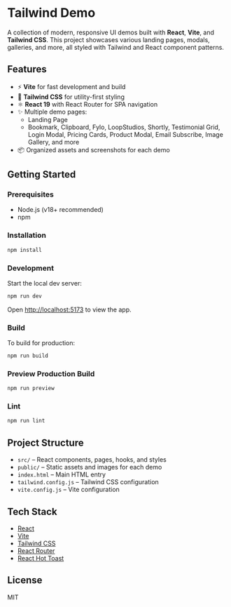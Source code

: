 # Tailwind Demo

A collection of modern, responsive UI demos built with **React**, **Vite**, and **Tailwind CSS**. This project showcases various landing pages, modals, galleries, and more, all styled with Tailwind and React component patterns.

## Features

- ⚡️ **Vite** for fast development and build
- 🎨 **Tailwind CSS** for utility-first styling
- ⚛️ **React 19** with React Router for SPA navigation
- ✨ Multiple demo pages:
  - Landing Page
  - Bookmark, Clipboard, Fylo, LoopStudios, Shortly, Testimonial Grid, Login Modal, Pricing Cards, Product Modal, Email Subscribe, Image Gallery, and more
- 📦 Organized assets and screenshots for each demo

## Getting Started

### Prerequisites

- Node.js (v18+ recommended)
- npm

### Installation

```bash
npm install
```

### Development

Start the local dev server:

```bash
npm run dev
```

Open [http://localhost:5173](http://localhost:5173) to view the app.

### Build

To build for production:

```bash
npm run build
```

### Preview Production Build

```bash
npm run preview
```

### Lint

```bash
npm run lint
```

## Project Structure

- `src/` – React components, pages, hooks, and styles
- `public/` – Static assets and images for each demo
- `index.html` – Main HTML entry
- `tailwind.config.js` – Tailwind CSS configuration
- `vite.config.js` – Vite configuration

## Tech Stack

- [React](https://react.dev/)
- [Vite](https://vitejs.dev/)
- [Tailwind CSS](https://tailwindcss.com/)
- [React Router](https://reactrouter.com/)
- [React Hot Toast](https://react-hot-toast.com/)

## License

MIT
